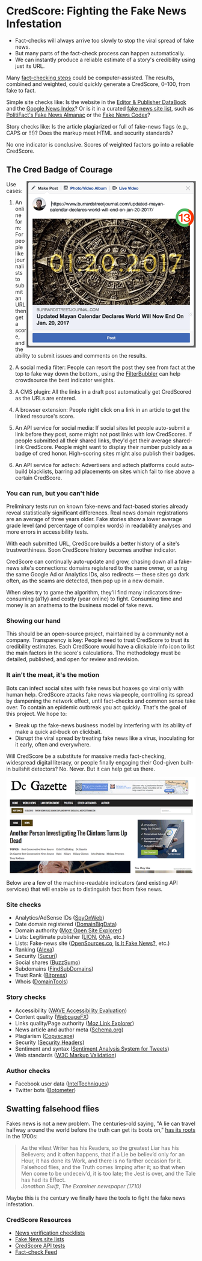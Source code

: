 # CredScore: Fighting the Fake News Infestation #
* Fact-checks will always arrive too slowly to stop the viral spread of fake news.
* But many parts of the fact-check process can happen automatically.
* We can instantly produce a reliable estimate of a story's credibility using just its URL.

Many <a href="https://github.com/hearvox/Research/blob/master/News-Trust/news-verification-checklists.md">fact-checking steps</a> could be computer-assisted. The results, combined and weighted, could quickly generate a CredScore, 0–100, from fake to fact. 

Simple site checks like: Is the website in the <a href="http://www.editorandpublisher.com/databook/data/?djoPage=search_details&djoPid=25874">Editor &amp; Publisher DataBook</a> and the <a href="https://news.google.com/">Google News Index</a>? Or is it in a curated <a href="https://github.com/hearvox/Research/blob/master/News-Trust/fake-news-site-lists.md">fake news site list</a>, such as <a href="https://infogram.com/politifacts-fake-news-almanac-1gew2vjdxl912nj">PolitiFact's Fake News Almanac</a> or the <a href="http://www.fakenewscodex.com/">Fake News Codex</a>?

Story checks like: Is the article plagiarized or full of fake-news flags (e.g., CAPS or !!!)? Does the markup meet HTML and security standards?
  
No one indicator is conclusive. Scores of weighted factors go into a reliable CredScore.

## The Cred Badge of Courage ##
<img src="https://raw.githubusercontent.com/hearvox/Research/master/News-Trust/assets/FB-fake-news-post.png" width="450" alt="Mockup of Facebook post of fake news link with low CredScore" align="right" />Use cases:<br>
1. An online form: For people like journalists to submit an URL then get a score, and the ability to submit issues and comments on the results.

2. A social media filter: People can resort the post they see from fact at the top to fake way down the bottom., using the <a href="http://filterbubbler.org/">FilterBubbler</a> can help crowdsource the best indicator weights.

3. A CMS plugin: All the links in a draft post automatically get CredScored as the URLs are entered.

4. A browser extension: People right click on a link in an article to get the linked resource's score.

5. An API service for social media: If social sites let people auto-submit a link before they post, some might not post links with low CredScores. If people submitted all their shared links, they'd get their average shared-link CredScore. People might want to display their number publicly as a badge of cred honor. High-scoring sites might also publish their badges.

6. An API service for adtech: Advertisers and adtech platforms could auto-build blacklists, barring ad placements on sites which fail to rise above a certain CredScore.

### You can run, but you can't hide ###
Preliminary tests run on known fake-news and fact-based stories already reveal statistically significant differences. Real news domain registrations are an average of three years older. Fake stories show a lower average grade level (and percentage of complex words) in readability analyses and more errors in accessibility tests.

With each submitted URL, CredScore builds a better history of a site's trustworthiness. Soon CredScore history becomes another indicator. 

CredScore can continually auto-update and grow, chasing down all a fake-news site's connections: domains registered to the same owner, or using the same Google Ad or Analytics IDs, also redirects — these sites go dark often, as the scams are detected, then pop up in a new domain. 

When sites try to game the algorithm, they'll find many indicators time-consuming (a11y) and costly (year online) to fight. Consuming time and money is an anathema to the business model of fake news. 

### Showing our hand ###
This should be an open-source project, maintained by a community not a company. Transparency is key: People need to trust CredScore to trust its credibility estimates. Each CredScore would have a clickable info icon to list the main factors in the score's calculations. The methodology must be detailed, published, and open for review and revision. 

### It ain't the meat, it's the motion ###
Bots can infect social sites with fake news but hoaxes go viral only with human help. CredScore attacks fake news via people, controlling its spread by dampening the network effect, until fact-checks and common sense take over. To contain an epidemic outbreak you act quickly. That's the goal of this project. We hope to:
* Break up the fake-news business model by interfering with its ability of make a quick ad-buck on clickbait.
* Disrupt the viral spread by treating fake news like a virus, inoculating for it early, often and everywhere.

Will CredScore be a substitute for massive media fact-checking, widespread digital literacy, or people finally engaging their God-given built-in bullshit detectors? No. Never. But it can help get us there.

<div align="center"><img src="https://raw.githubusercontent.com/hearvox/Research/master/News-Trust/assets/cbs-fake-news-screenshots.gif" alt="Screenshots of fake news articles" /></div>

Below are a few of the machine-readable indicators (and existing API services) that will enable us to distinguish fact from fake news.

### Site checks ###
* Analytics/AdSense IDs (<a href="http://spyonweb.com/">SpyOnWeb</a>)
* Date domain registered (<a href="https://domainbigdata.com/">DomainBigData</a>)
* Domain authority (<a href="https://moz.com/researchtools/ose/">Moz Open Site Explorer</a>)
* Lists: Legitimate publisher (<a href="http://www.lionpublishers.com/members/list/">LION</a>, <a href="https://journalists.org/">ONA</a>, etc.)
* Lists: Fake-news site (<a href="http://www.opensources.co/">OpenSources.co</a>, <a href="https://isitfakenews.com/">Is It Fake News?</a>, etc.)
* Ranking (<a href="https://www.alexa.com/siteinfo/">Alexa</a>)
* Security (<a href="https://sitecheck.sucuri.net/">Sucuri</a>)
* Social shares (<a href="https://app.buzzsumo.com/research/most-shared">BuzzSumo</a>)
* Subdomains (<a href="https://findsubdomains.com/">FindSubDomains</a>)
* Trust Rank (<a href="https://blog.bitpress.network/">Bitpress</a>)
* Whois (<a href="http://whois.domaintools.com/propornot.com">DomainTools</a>)

### Story checks ###
* Accessibility (<a href="https://wave.webaim.org/">WAVE Accessibility Evaluation</a>)
* Content quality (<a href="https://www.webpagefx.com/tools/read-able/">WebpageFX</a>)
* Links quality/Page authority (<a href="https://analytics.moz.com/">Moz Link Explorer</a>)
* News article and author meta (<a href="https://schema.org/NewsArticle">Schema.org</a>)
* Plagiarism (<a href="https://www.copyscape.com/">Copyscape</a>)
* Security (<a href="https://securityheaders.com/">Security Headers</a>)
* Sentiment and syntax (<a href="http://saifmohammad.com/WebPages/NRC-Canada-Sentiment.htm">Sentiment Analysis System for Tweets</a>)
* Web standards (<a href="https://validator.w3.org/">W3C Markup Validation</a>)

### Author checks ###
* Facebook user data (<a href="https://inteltechniques.com/menu.html">IntelTechniques</a>)
* Twitter bots (<a href="https://botometer.iuni.iu.edu/">Botometer</a>)

## Swatting falsehood flies ##
Fakes news is not a new problem. The centuries-old saying, "A lie can travel halfway around the world before the truth can get its boots on," <a href="https://quoteinvestigator.com/2014/07/13/truth/">has its roots</a> in the 1700s:
<blockquote>As the vilest Writer has his Readers, so the greatest Liar has his Believers; and it often happens, that if a Lie be believ’d only for an Hour, it has done its Work, and there is no farther occasion for it. Falsehood flies, and the Truth comes limping after it; so that when Men come to be undeceiv’d, it is too late; the Jest is over, and the Tale has had its Effect.<br>
<cite>Jonathan Swift, The Examiner newspaper (1710)</blockquote>
  
Maybe this is the century we finally have the tools to fight the fake news infestation.

### CredScore Resources ###
<ul>
<li><a href="https://github.com/hearvox/Research/blob/master/News-Trust/news-verification-checklists.md">News verification checklists</a></li>
<li><a href="https://github.com/hearvox/Research/blob/master/News-Trust/fake-news-site-lists.md">Fake News site lists</a></li>
<li><a href="https://hearingvoices.com/tools/credscore/">CredScore API tests</a></li>
<li><a href="https://fact.pubmedia.us/">Fact-check Feed</a></li>
</ul>
